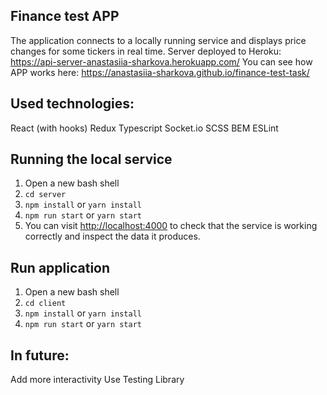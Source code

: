 ## Finance test APP
The application connects to a locally running service and displays price changes for some tickers in real time.
Server deployed to Heroku: https://api-server-anastasiia-sharkova.herokuapp.com/
You can see how APP works here: https://anastasiia-sharkova.github.io/finance-test-task/

## Used technologies:
React (with hooks)
Redux
Typescript
Socket.io
SCSS
BEM
ESLint

## Running the local service
1. Open a new bash shell
2. ```cd server```
3. ```npm install``` or ```yarn install```
4. ```npm run start``` or ```yarn start```
5. You can visit [http://localhost:4000](http://localhost:4000) to check that the service is working correctly and inspect the data it produces.

## Run application
1. Open a new bash shell
2. ```cd client```
3. ```npm install``` or ```yarn install```
4. ```npm run start``` or ```yarn start```

## In future:
Add more interactivity
Use Testing Library
